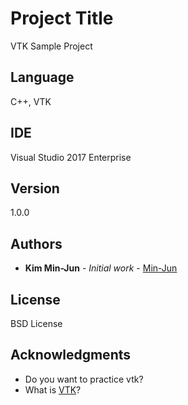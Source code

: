 # Project Title

VTK Sample Project

## Language

C++, VTK

## IDE

Visual Studio 2017 Enterprise

## Version

1.0.0

## Authors

* **Kim Min-Jun** - *Initial work* - [Min-Jun](https://github.com/mey1k)

## License

BSD License

## Acknowledgments

* Do you want to practice vtk?
* What is [VTK](https://vtk.org/)?
